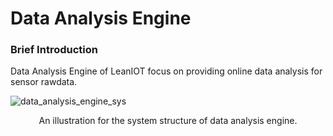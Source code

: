Data Analysis Engine
===

### Brief Introduction
Data Analysis Engine of LeanIOT focus on providing online data analysis for sensor rawdata. 

![data_analysis_engine_sys](https://github.com/leaniot/data-analysis-engine/blob/master/img/LeanIOT%20Data%20Analysis%20Engine.png)
<center>An illustration for the system structure of data analysis engine.</center>
